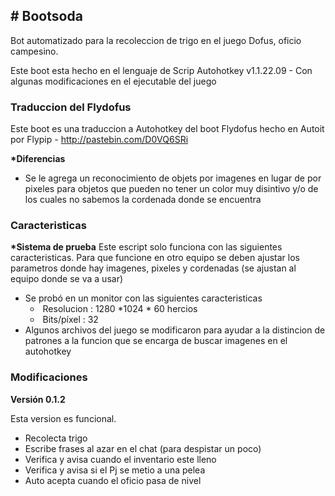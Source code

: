 <h2># Bootsoda</h2>
<p>Bot automatizado para la recoleccion de trigo en el juego Dofus, oficio campesino.</p>
<p>Este boot esta hecho en el lenguaje de Scrip Autohotkey v1.1.22.09 - Con algunas modificaciones en el ejecutable del juego</p>
<h3>Traduccion del Flydofus</h3>
<p>Este boot es una traduccion a Autohotkey del boot Flydofus hecho en Autoit por Flypip - <a href="http://pastebin.com/D0VQ6SRi">http://pastebin.com/D0VQ6SRi</a></p>
<p><strong>*Diferencias</strong></p>
<ul>
<li>Se le agrega un reconocimiento de objets por imagenes en lugar de por pixeles para objetos que pueden no tener un color muy disintivo y/o de los cuales no sabemos la cordenada donde se encuentra</li>
</ul>
<h3>Caracteristicas</h3>
<p><strong>*Sistema de prueba</strong> Este escript solo funciona con las siguientes caracteristicas. Para que funcione en otro equipo se deben ajustar los parametros donde hay imagenes, pixeles y cordenadas (se ajustan al equipo donde se va a usar)</p>
<ul>
<li>Se prob&oacute; en un monitor con las siguientes caracteristicas
<ul>
<li>&nbsp;Resolucion : 1280 *1024 * 60 hercios</li>
<li>&nbsp;Bits/p&iacute;xel : 32</li>
</ul>
</li>
<li>Algunos archivos del juego se modificaron para ayudar a la distincion de patrones a la funcion que se encarga de buscar imagenes en el autohotkey</li>
</ul>
<h3>Modificaciones</h3>
<p><strong>Versi&oacute;n 0.1.2</strong></p>
<p>Esta version es funcional.</p>
<ul>
<li>Recolecta trigo</li>
<li>Escribe frases al azar en el chat (para despistar un poco)</li>
<li>Verifica y avisa cuando el inventario este lleno</li>
<li>Verifica y avisa si el Pj se metio a una pelea</li>
<li>Auto acepta cuando el oficio pasa de nivel</li>
</ul>